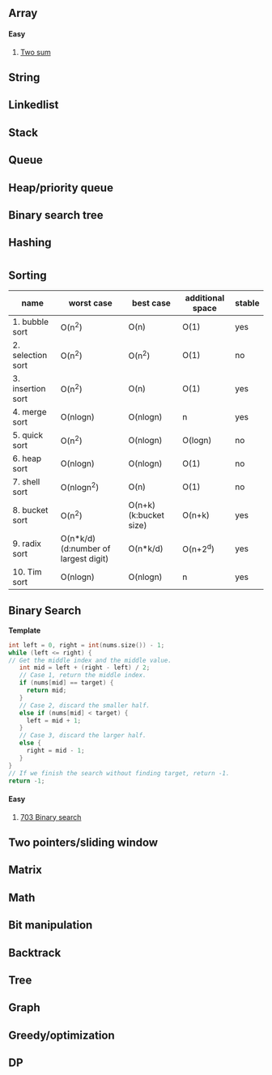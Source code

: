 ## Array
#### Easy
1. [Two sum](https://leetcode.com/problems/two-sum/)
## String
## Linkedlist
## Stack
## Queue
## Heap/priority queue
## Binary search tree
## Hashing
# 
## Sorting
| name | worst case | best case | additional space | stable |
| --- | ----------- | --- | --- | --- |
| 1. bubble sort | O(n<sup>2</sup>) | O(n) | O(1) | yes
| 2. selection sort | O(n<sup>2</sup>) | O(n<sup>2</sup>) | O(1) | no
| 3. insertion sort | O(n<sup>2</sup>) | O(n) | O(1) | yes
| 4. merge sort | O(nlogn) | O(nlogn) | n | yes
| 5. quick sort | O(n<sup>2</sup>) | O(nlogn) | O(logn) | no
| 6. heap sort | O(nlogn) | O(nlogn)| O(1) | no
| 7. shell sort | O(nlogn<sup>2</sup>) | O(n) | O(1) | no
| 8. bucket sort | O(n<sup>2</sup>) | O(n+k) (k:bucket size)| O(n+k)| yes
| 9. radix sort | O(n*k/d) (d:number of largest digit) | O(n*k/d) | O(n+2<sup>d</sup>) | yes
| 10. Tim sort | O(nlogn) | O(nlogn) | n | yes
## Binary Search ##
__Template__
```cpp
int left = 0, right = int(nums.size()) - 1;
while (left <= right) {
// Get the middle index and the middle value. 
   int mid = left + (right - left) / 2;            
   // Case 1, return the middle index.
   if (nums[mid] == target) {
     return mid;
   } 
   // Case 2, discard the smaller half.
   else if (nums[mid] < target) {
     left = mid + 1;   
   } 
   // Case 3, discard the larger half.
   else {
     right = mid - 1;
   }
}        
// If we finish the search without finding target, return -1.
return -1;
```
#### Easy
1. [703 Binary search](https://leetcode.com/problems/binary-search/description)
## Two pointers/sliding window
## Matrix
## Math
## Bit manipulation
## Backtrack
## Tree
## Graph
## Greedy/optimization
## DP